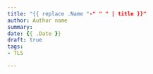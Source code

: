 ```yaml
---
title: "{{ replace .Name "-" " " | title }}"
author: Author name
summary: 
date: {{ .Date }}
draft: true
tags:
- TLS

---
```

